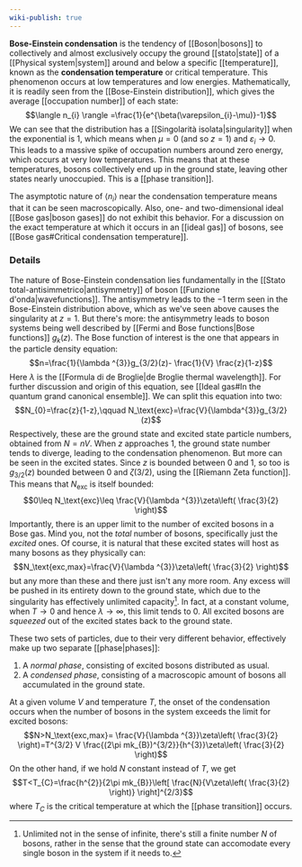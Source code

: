 ```yaml
---
wiki-publish: true
---
```

**Bose-Einstein condensation** is the tendency of [[Boson|bosons]] to collectively and almost exclusively occupy the ground [[stato|state]] of a [[Physical system|system]] around and below a specific [[temperature]], known as the **condensation temperature** or critical temperature. This phenomenon occurs at low temperatures and low energies. Mathematically, it is readily seen from the [[Bose-Einstein distribution]], which gives the average [[occupation number]] of each state:
$$\langle n_{i} \rangle =\frac{1}{e^{\beta(\varepsilon_{i}-\mu)}-1}$$
We can see that the distribution has a [[Singolarità isolata|singularity]] when the exponential is $1$, which means when $\mu=0$ (and so $z=1$) and $\varepsilon_{i}\to 0$. This leads to a massive spike of occupation numbers around zero energy, which occurs at very low temperatures. This means that at these temperatures, bosons collectively end up in the ground state, leaving other states nearly unoccupied. This is a [[phase transition]].

The asymptotic nature of $\langle n_{i} \rangle$ near the condensation temperature means that it can be seen macroscopically. Also, one- and two-dimensional ideal [[Bose gas|boson gases]] do not exhibit this behavior.  For a discussion on the exact temperature at which it occurs in an [[ideal gas]] of bosons, see [[Bose gas#Critical condensation temperature]].
### Details
The nature of Bose-Einstein condensation lies fundamentally in the [[Stato total-antisimmetrico|antisymmetry]] of boson [[Funzione d'onda|wavefunctions]]. The antisymmetry leads to the $-1$ term seen in the Bose-Einstein distribution above, which as we've seen above causes the singularity at $z=1$. But there's more: the antisymmetry leads to boson systems being well described by [[Fermi and Bose functions|Bose functions]] $g_{k}(z)$. The Bose function of interest is the one that appears in the particle density equation:
$$n=\frac{1}{\lambda ^{3}}g_{3/2}(z)- \frac{1}{V} \frac{z}{1-z}$$
Here $\lambda$ is the [[Formula di de Broglie|de Broglie thermal wavelength]]. For further discussion and origin of this equation, see [[Ideal gas#In the quantum grand canonical ensemble]]. We can split this equation into two:
$$N_{0}=\frac{z}{1-z},\qquad N_\text{exc}=\frac{V}{\lambda^{3}}g_{3/2}(z)$$
Respectively, these are the ground state and excited state particle numbers, obtained from $N=nV$. When $z$ approaches $1$, the ground state number tends to diverge, leading to the condensation phenomenon. But more can be seen in the excited states. Since $z$ is bounded between $0$ and $1$, so too is $g_{3/2}(z)$ bounded between $0$ and $\zeta(3/2)$, using the [[Riemann Zeta function]]. This means that $N_\text{exc}$ is itself bounded:
$$0\leq N_\text{exc}\leq \frac{V}{\lambda ^{3}}\zeta\left( \frac{3}{2} \right)$$
Importantly, there is an upper limit to the number of excited bosons in a Bose gas. Mind you, not the *total* number of bosons, specifically just the *excited* ones. Of course, it is natural that these excited states will host as many bosons as they physically can:
$$N_\text{exc,max}=\frac{V}{\lambda ^{3}}\zeta\left( \frac{3}{2} \right)$$
but any more than these and there just isn't any more room. Any excess will be pushed in its entirety down to the ground state, which due to the singularity has effectively unlimited capacity[^1]. In fact, at a constant volume, when $T\to 0$ and hence $\lambda\to \infty$, this limit tends to $0$. All excited bosons are *squeezed* out of the excited states back to the ground state.

These two sets of particles, due to their very different behavior, effectively make up two separate [[phase|phases]]:
1. A *normal phase*, consisting of excited bosons distributed as usual.
2. A *condensed phase*, consisting of a macroscopic amount of bosons all accumulated in the ground state.

At a given volume $V$ and temperature $T$, the onset of the condensation occurs when the number of bosons in the system exceeds the limit for excited bosons:
$$N>N_\text{exc,max}= \frac{V}{\lambda ^{3}}\zeta\left( \frac{3}{2} \right)=T^{3/2} V \frac{(2\pi mk_{B})^{3/2}}{h^{3}}\zeta\left( \frac{3}{2} \right)$$
On the other hand, if we hold $N$ constant instead of $T$, we get
$$T<T_{C}=\frac{h^{2}}{2\pi mk_{B}}\left[ \frac{N}{V\zeta\left( \frac{3}{2} \right)} \right]^{2/3}$$
where $T_{C}$ is the critical temperature at which the [[phase transition]] occurs.

[^1]: Unlimited not in the sense of infinite, there's still a finite number $N$ of bosons, rather in the sense that the ground state can accomodate every single boson in the system if it needs to.